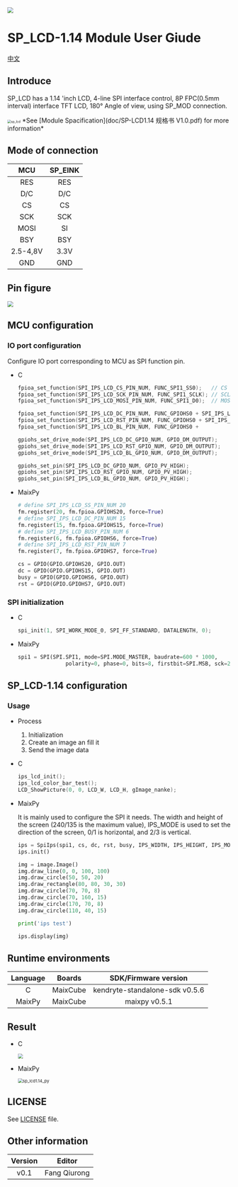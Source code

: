 <img src="img/icon_sipeed2.png" style="zoom: 80%;" />

# SP_LCD-1.14 Module User Giude

[中文](README.md)

## Introduce

SP_LCD has a 1.14 'inch LCD, 4-line SPI interface control, 8P FPC(0.5mm interval) interface TFT LCD, 180° Angle of view, using SP_MOD connection.

<img src="img/sp_lcd.png" alt="sp_lcd" style="zoom:50%;" />
*See [Module Spacification](doc/SP-LCD1.14 规格书 V1.0.pdf) for more information*

## Mode of connection

|   MCU    | SP_EINK |
| :------: | :-----: |
|   RES    |   RES   |
|   D/C    |   D/C   |
|    CS    |   CS    |
|   SCK    |   SCK   |
|   MOSI   |   SI    |
|   BSY    |   BSY   |
| 2.5-4,8V |  3.3V   |
|   GND    |   GND   |

## Pin figure

<img src="img/sp_lcd1.14_back.jpg" style="zoom:80%;" />

## MCU configuration

### IO port configuration

Configure IO port corresponding to MCU as SPI function pin.

* C

  ```c
  fpioa_set_function(SPI_IPS_LCD_CS_PIN_NUM, FUNC_SPI1_SS0);   // CS
  fpioa_set_function(SPI_IPS_LCD_SCK_PIN_NUM, FUNC_SPI1_SCLK); // SCLK
  fpioa_set_function(SPI_IPS_LCD_MOSI_PIN_NUM, FUNC_SPI1_D0);  // MOSI
  
  fpioa_set_function(SPI_IPS_LCD_DC_PIN_NUM, FUNC_GPIOHS0 + SPI_IPS_LCD_DC_GPIO_NUM);   // D2
  fpioa_set_function(SPI_IPS_LCD_RST_PIN_NUM, FUNC_GPIOHS0 + SPI_IPS_LCD_RST_GPIO_NUM); // D3
  fpioa_set_function(SPI_IPS_LCD_BL_PIN_NUM, FUNC_GPIOHS0 + 			 SPI_IPS_LCD_BL_GPIO_NUM);   // D2
  
  gpiohs_set_drive_mode(SPI_IPS_LCD_DC_GPIO_NUM, GPIO_DM_OUTPUT);
  gpiohs_set_drive_mode(SPI_IPS_LCD_RST_GPIO_NUM, GPIO_DM_OUTPUT);
  gpiohs_set_drive_mode(SPI_IPS_LCD_BL_GPIO_NUM, GPIO_DM_OUTPUT);
  
  gpiohs_set_pin(SPI_IPS_LCD_DC_GPIO_NUM, GPIO_PV_HIGH);
  gpiohs_set_pin(SPI_IPS_LCD_RST_GPIO_NUM, GPIO_PV_HIGH);
  gpiohs_set_pin(SPI_IPS_LCD_BL_GPIO_NUM, GPIO_PV_HIGH);
  ```

* MaixPy

  ```python
  # define SPI_IPS_LCD_SS_PIN_NUM 20
  fm.register(20, fm.fpioa.GPIOHS20, force=True)
  # define SPI_IPS_LCD_DC_PIN_NUM 15
  fm.register(15, fm.fpioa.GPIOHS15, force=True)
  # define SPI_IPS_LCD_BUSY_PIN_NUM 6
  fm.register(6, fm.fpioa.GPIOHS6, force=True)
  # define SPI_IPS_LCD_RST_PIN_NUM 7
  fm.register(7, fm.fpioa.GPIOHS7, force=True)
  
  cs = GPIO(GPIO.GPIOHS20, GPIO.OUT)
  dc = GPIO(GPIO.GPIOHS15, GPIO.OUT)
  busy = GPIO(GPIO.GPIOHS6, GPIO.OUT)
  rst = GPIO(GPIO.GPIOHS7, GPIO.OUT)
  ```

### SPI initialization

* C

  ```c
  spi_init(1, SPI_WORK_MODE_0, SPI_FF_STANDARD, DATALENGTH, 0);
  ```

* MaixPy

  ```python
  spi1 = SPI(SPI.SPI1, mode=SPI.MODE_MASTER, baudrate=600 * 1000,
                 polarity=0, phase=0, bits=8, firstbit=SPI.MSB, sck=21, mosi=8)
  ```

## SP_LCD-1.14 configuration

### Usage

* Process

  1. Initialization
  2. Create an image an fill it
  3. Send the image data

* C

  ```c
  ips_lcd_init();
  ips_lcd_color_bar_test();
  LCD_ShowPicture(0, 0, LCD_W, LCD_H, gImage_nanke);
  ```

* MaixPy

  It is mainly used to configure the SPI it needs. The width and height of the screen (240/135 is the maximum value), IPS_MODE is used to set the direction of the screen, 0/1 is horizontal, and 2/3 is vertical.

  ```python
  ips = SpiIps(spi1, cs, dc, rst, busy, IPS_WIDTH, IPS_HEIGHT, IPS_MODE)
  ips.init()
  
  img = image.Image()
  img.draw_line(0, 0, 100, 100)
  img.draw_circle(50, 50, 20)
  img.draw_rectangle(80, 80, 30, 30)
  img.draw_circle(70, 70, 8)
  img.draw_circle(70, 160, 15)
  img.draw_circle(170, 70, 8)
  img.draw_circle(110, 40, 15)
  
  print('ips test')
  
  ips.display(img)
  ```

## Runtime environments

| Language |  Boards  |      SDK/Firmware version      |
| :------: | :------: | :----------------------------: |
|    C     | MaixCube | kendryte-standalone-sdk v0.5.6 |
|  MaixPy  | MaixCube |         maixpy v0.5.1          |

## Result

* C

  <img src="img/sp_lcd1.14_c.jpg" style="zoom:67%;" />

* MaixPy

  <img src="img/sp_lcd1.14_py.jpg" alt="sp_lcd1.14_py" style="zoom:67%;" />

## LICENSE

See [LICENSE](LICENSE.md) file.

## Other information

| Version |    Editor    |
| :-----: | :----------: |
|  v0.1   | Fang Qiurong |
